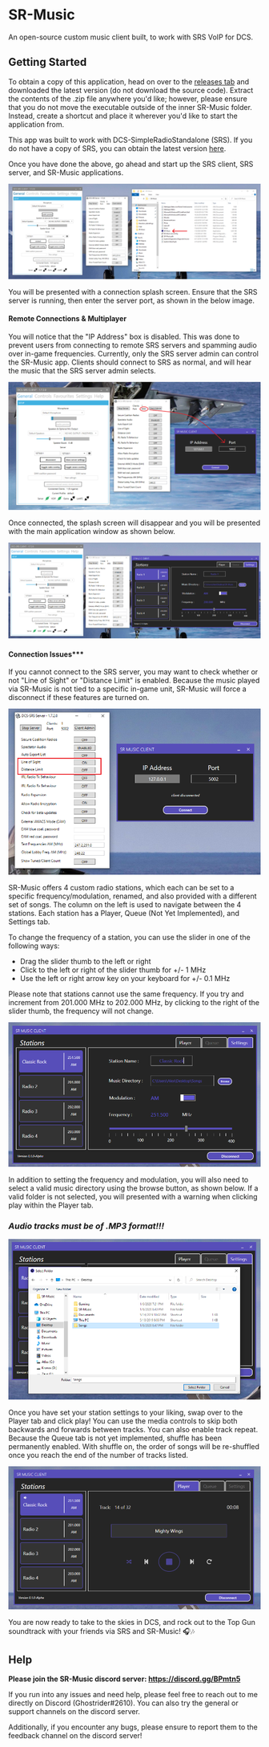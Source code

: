 # SR-Music
An open-source custom music client built, to work with SRS VoIP for DCS.

## Getting Started
To obtain a copy of this application, head on over to the [releases tab](https://github.com/AlexEvans747/SR-Music/releases) and downloaded the latest version (do not download the source code).  Extract the contents of the .zip file anywhere you'd like; however, please ensure that you do not move the executable outside of the inner SR-Music folder.  Instead, create a shortcut and place it wherever you'd like to start the application from.

This app was built to work with DCS-SimpleRadioStandalone (SRS).  If you do not have a copy of SRS, you can obtain the latest version [here](https://github.com/ciribob/DCS-SimpleRadioStandalone/releases).

Once you have done the above, go ahead and start up the SRS client, SRS server, and SR-Music applications.

![Alt text](images/Screenshot1.PNG?raw=true "Optional Title")

You will be presented with a connection splash screen.  Ensure that the SRS server is running, then enter the server port, as shown in the below image.

#### Remote Connections & Multiplayer
You will notice that the "IP Address" box is disabled.  This was done to prevent users from connecting to remote SRS servers and spamming audio over in-game frequencies.  Currently, only the SRS server admin can control the SR-Music app.  Clients should connect to SRS as normal, and will hear the music that the SRS server admin selects.

![Alt text](images/Screenshot2.PNG?raw=true "Optional Title")

Once connected, the splash screen will disappear and you will be presented with the main application window as shown below.

![Alt text](images/Screenshot3.PNG?raw=true "Optional Title")

#### Connection Issues***

If you cannot connect to the SRS server, you may want to check whether or not "Line of Sight" or "Distance Limit" is enabled.  Because the music played via SR-Music is not tied to a specific in-game unit, SR-Music will force a disconnect if these features are turned on.

![Alt text](images/Screenshot4.PNG?raw=true "Optional Title")

SR-Music offers 4 custom radio stations, which each can be set to a specific frequency/modulation, renamed, and also provided with a different set of songs.  The column on the left is used to navigate between the 4 stations.  Each station has a Player, Queue (Not Yet Implemented), and Settings tab.

To change the frequency of a station, you can use the slider in one of the following ways:

* Drag the slider thumb to the left or right
* Click to the left or right of the slider thumb for +/- 1 MHz
* Use the left or right arrow key on your keyboard for +/- 0.1 MHz

Please note that stations cannot use the same frequency.  If you try and increment from 201.000 MHz to 202.000 MHz, by clicking to the right of the slider thumb, the frequency will not change.

![Alt text](images/Screenshot6.PNG?raw=true "Optional Title")

In addition to setting the frequency and modulation, you will also need to select a valid music directory using the browse button, as shown below.  If a valid folder is not selected, you will presented with a warning when clicking play within the Player tab.

### ***Audio tracks must be of .MP3 format!!!***

![Alt text](images/Screenshot5.PNG?raw=true "Optional Title")

Once you have set your station settings to your liking, swap over to the Player tab and click play!  You can use the media controls to skip both backwards and forwards between tracks.  You can also enable track repeat.  Because the Queue tab is not yet implemented, shuffle has been permanently enabled.  With shuffle on, the order of songs will be re-shuffled once you reach the end of the number of tracks listed.

![Alt text](images/Screenshot7.PNG?raw=true "Optional Title")

You are now ready to take to the skies in DCS, and rock out to the Top Gun soundtrack with your friends via SRS and SR-Music! 🎧🎶

## Help
**Please join the SR-Music discord server: https://discord.gg/BPmtn5**

If you run into any issues and need help, please feel free to reach out to me directly on Discord (Ghostrider#2610).  You can also try the general or support channels on the discord server.

Additionally, if you encounter any bugs, please ensure to report them to the feedback channel on the discord server!
